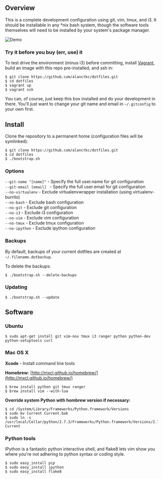 ## Overview

This is a complete development configuration using git, vim, tmux, and i3. It should be installable in any *nix bash system, though the software tools themselves will need to be installed by your system's package manager.

![Demo](http://giant.gfycat.com/RemarkableWindingHypacrosaurus.gif)

### Try it before you buy (err, use) it

To test drive the environment (minus i3) before committing, install [Vagrant](http://www.vagrantup.com/), build an image with this repo pre-installed, and ssh in:

    $ git clone https://github.com/alanctkc/dotfiles.git
    $ cd dotfiles
    $ vagrant up
    $ vagrant ssh

You can, of course, just keep this box installed and do your development in there. You'll just want to change your git name and email in `~/.gitconfig` to your own first.

## Install

Clone the repository to a permanent home (configuration files will be symlinked):

    $ git clone https://github.com/alanctkc/dotfiles.git
    $ cd dotfiles
    $ ./bootstrap.sh

### Options

`--git-name "[name]"` - Specify the full user.name for git configuration  
`--git-email [email] ` - Specify the full user.email for git configuration  
`--no-virtualenv` - Exclude virtualenvwrapper installation (using virtualenv-burrito)  
`--no-bash` - Exclude bash configuration  
`--no-git` - Exclude git configuration  
`--no-i3` - Exclude i3 configuration  
`--no-vim` - Exclude vim configuration  
`--no-tmux` - Exclude tmux configuration  
`--no-ipython` - Exclude ipython configuration  

### Backups

By default, backups of your current dotfiles are created at `~/.filename.dotbackup`.

To delete the backups:

    $ ./bootstrap.sh --delete-backups

### Updating

    $ ./bootstrap.sh --update

## Software

### Ubuntu

    $ sudo apt-get install git vim-nox tmux i3 ranger python python-dev python-setuptools curl

### Mac OS X

**Xcode** - Install command line tools

**Homebrew:** [http://mxcl.github.io/homebrew/](http://mxcl.github.io/homebrew/)

    $ brew install python git tmux ranger
    $ brew install vim --with-lua

**Override system Python with hombrew version if necessary:**

    $ cd /System/Library/Frameworks/Python.framework/Versions
    $ sudo mv Current Current.bak
    $ sudo ln -s /usr/local/Cellar/python/2.7.3/Frameworks/Python.framework/Versions/2.7 Current

### Python tools

IPython is a fantastic python interactive shell, and flake8 lets vim show you where you're not adhering to python syntax or coding style.

    $ sudo easy_install pip
    $ sudo easy_install ipython
    $ sudo easy_install flake8

